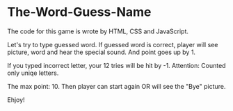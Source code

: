 # The-Word-Guess-Name

The code for this game is wrote by HTML, CSS and JavaScript.

Let's try to type guessed word. If guessed word is correct, player will see picture, word and hear the special sound. And point goes up by 1.

If you typed incorrect letter, your 12 tries will be hit by -1. Attention: Counted only uniqe letters.

The max point: 10. Then player can start again OR will see the "Bye" picture.

Ehjoy!